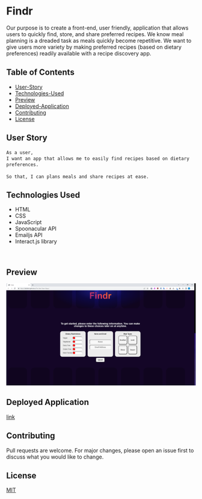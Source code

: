 # Findr

Our purpose is to create a front-end, user friendly, application that allows users to quickly find, store, and share preferred recipes. We know meal planning is a dreaded task as meals quickly become repetitive. We want to give users more variety by making preferred recipes (based on dietary preferences) readily available with a recipe discovery app.

## Table of Contents

- [User-Story](#user-story)
- [Technologies-Used](#technologies-used)
- [Preview](#preview)
- [Deployed-Application](#deployed-application)
- [Contributing](#contributing)
- [License](#license)

## User Story

```
As a user,
I want an app that allows me to easily find recipes based on dietary preferences.

So that, I can plans meals and share recipes at ease.

```

## Technologies Used

* HTML 
* CSS
* JavaScript
* Spoonacular API
* Emailjs API
* Interact.js library


<br>

## Preview

![preview image](./assets/images/findrimage.PNG)

## Deployed Application
[link](https://dalidorn.github.io/The-Best-Team-Repo/)

## Contributing
Pull requests are welcome. For major changes, please open an issue first to discuss what you would like to change.

## License
[MIT](https://choosealicense.com/licenses/mit/)


